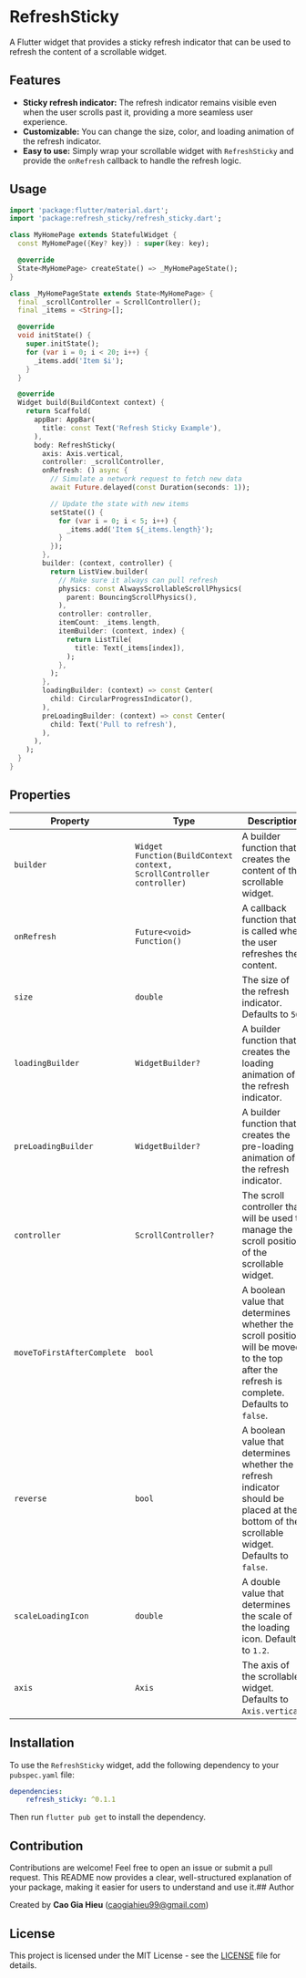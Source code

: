 # RefreshSticky

A Flutter widget that provides a sticky refresh indicator that can be used to refresh the content of a scrollable widget.

## Features

* **Sticky refresh indicator:** The refresh indicator remains visible even when the user scrolls past it, providing a more seamless user experience.
* **Customizable:** You can change the size, color, and loading animation of the refresh indicator.
* **Easy to use:** Simply wrap your scrollable widget with `RefreshSticky` and provide the `onRefresh` callback to handle the refresh logic.

## Usage
```dart
import 'package:flutter/material.dart';
import 'package:refresh_sticky/refresh_sticky.dart'; 

class MyHomePage extends StatefulWidget {
  const MyHomePage({Key? key}) : super(key: key);

  @override
  State<MyHomePage> createState() => _MyHomePageState();
}

class _MyHomePageState extends State<MyHomePage> {
  final _scrollController = ScrollController();
  final _items = <String>[];

  @override
  void initState() {
    super.initState();
    for (var i = 0; i < 20; i++) {
      _items.add('Item $i');
    }
  }

  @override
  Widget build(BuildContext context) {
    return Scaffold(
      appBar: AppBar(
        title: const Text('Refresh Sticky Example'),
      ),
      body: RefreshSticky(
        axis: Axis.vertical,
        controller: _scrollController,
        onRefresh: () async {
          // Simulate a network request to fetch new data
          await Future.delayed(const Duration(seconds: 1)); 

          // Update the state with new items
          setState(() {
            for (var i = 0; i < 5; i++) {
              _items.add('Item ${_items.length}');
            }
          });
        },
        builder: (context, controller) {
          return ListView.builder(
            // Make sure it always can pull refresh
            physics: const AlwaysScrollableScrollPhysics(
              parent: BouncingScrollPhysics(),
            ),
            controller: controller,
            itemCount: _items.length,
            itemBuilder: (context, index) {
              return ListTile(
                title: Text(_items[index]),
              );
            },
          );
        },
        loadingBuilder: (context) => const Center(
          child: CircularProgressIndicator(),
        ),
        preLoadingBuilder: (context) => const Center(
          child: Text('Pull to refresh'),
        ),
      ),
    );
  }
}
```
## Properties

| Property                   | Type                                                                 | Description                                                                                                                                 |
| -------------------------- | -------------------------------------------------------------------- | ------------------------------------------------------------------------------------------------------------------------------------------- |
| `builder`                  | `Widget Function(BuildContext context, ScrollController controller)` | A builder function that creates the content of the scrollable widget.                                                                       |
| `onRefresh`                | `Future<void> Function()`                                            | A callback function that is called when the user refreshes the content.                                                                     |
| `size`                     | `double`                                                             | The size of the refresh indicator. Defaults to `50`.                                                                                        |
| `loadingBuilder`           | `WidgetBuilder?`                                                     | A builder function that creates the loading animation of the refresh indicator.                                                             |
| `preLoadingBuilder`        | `WidgetBuilder?`                                                     | A builder function that creates the pre-loading animation of the refresh indicator.                                                         |
| `controller`               | `ScrollController?`                                                  | The scroll controller that will be used to manage the scroll position of the scrollable widget.                                             |
| `moveToFirstAfterComplete` | `bool`                                                               | A boolean value that determines whether the scroll position will be moved to the top after the refresh is complete. Defaults to `false`.    |
| `reverse`                  | `bool`                                                               | A boolean value that determines whether the refresh indicator should be placed at the bottom of the scrollable widget. Defaults to `false`. |
| `scaleLoadingIcon`         | `double`                                                             | A double value that determines the scale of the loading icon. Defaults to `1.2`.                                                            |
| `axis`                     | `Axis`                                                               | The axis of the scrollable widget. Defaults to `Axis.vertical`.                                                                             |


## Installation

To use the `RefreshSticky` widget, add the following dependency to your `pubspec.yaml` file:
```yaml
dependencies:
    refresh_sticky: ^0.1.1
```
Then run `flutter pub get` to install the dependency.

## Contribution

Contributions are welcome! Feel free to open an issue or submit a pull request.
This README now provides a clear, well-structured explanation of your package, making it easier for users to understand and use it.## Author

Created by **Cao Gia Hieu** (caogiahieu99@gmail.com)

## License

This project is licensed under the MIT License - see the [LICENSE](LICENSE) file for details.
